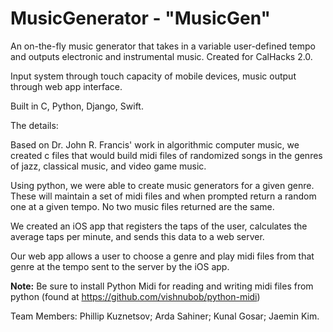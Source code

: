 # MusicGenerator - "MusicGen"
An on-the-fly music generator that takes in a variable user-defined tempo and outputs electronic and instrumental music. Created for CalHacks 2.0.

Input system through touch capacity of mobile devices, music output through web app interface.

Built in C, Python, Django, Swift.

The details:

Based on Dr. John R. Francis' work in algorithmic computer music, we created c files that would build midi files of randomized songs in the genres of jazz, classical music, and video game music.

Using python, we were able to create music generators for a given genre. These will maintain a set of midi files and when prompted return a random one at a given tempo. No two music files returned are the same.

We created an iOS app that registers the taps of the user, calculates the average taps per minute, and sends this data to a web server.

Our web app allows a user to choose a genre and play midi files from that genre at the tempo sent to the server by the iOS app.

**Note:** Be sure to install Python Midi for reading and writing midi files from python (found at https://github.com/vishnubob/python-midi)

Team Members: Phillip Kuznetsov; Arda Sahiner; Kunal Gosar; Jaemin Kim.
